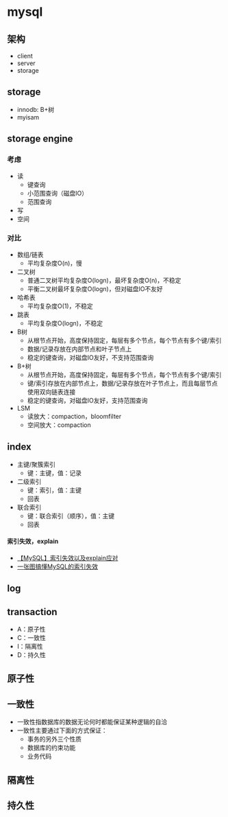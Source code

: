 # mysql

## 架构

- client
- server
- storage

## storage

- innodb: B+树
- myisam

## storage engine

### 考虑

- 读
  - 键查询
  - 小范围查询（磁盘IO）
  - 范围查询
- 写
- 空间

### 对比

- 数组/链表
  - 平均复杂度O(n)，慢
- 二叉树
  - 普通二叉树平均复杂度O(logn)，最坏复杂度O(n)，不稳定
  - 平衡二叉树最坏复杂度O(logn)，但对磁盘IO不友好
- 哈希表
  - 平均复杂度O(1)，不稳定
- 跳表
  - 平均复杂度O(logn)，不稳定
- B树
  - 从根节点开始，高度保持固定，每层有多个节点，每个节点有多个键/索引
  - 数据/记录存放在内部节点和叶子节点上
  - 稳定的键查询，对磁盘IO友好，不支持范围查询
- B+树
  - 从根节点开始，高度保持固定，每层有多个节点，每个节点有多个键/索引
  - 键/索引存放在内部节点上，数据/记录存放在叶子节点上，而且每层节点使用双向链表连接
  - 稳定的键查询，对磁盘IO友好，支持范围查询
- LSM
  - 读放大：compaction，bloomfilter
  - 空间放大：compaction

## index

- 主键/聚簇索引
  - 键：主键，值：记录
- 二级索引
  - 键：索引，值：主键
  - 回表
- 联合索引
  - 键：联合索引（顺序），值：主键
  - 回表

#### 索引失效，explain

- [【MySQL】索引失效以及explain应对](https://blog.csdn.net/tr1912/article/details/81319574)
- [一张图搞懂MySQL的索引失效](https://segmentfault.com/a/1190000021464570)

## log

## transaction

- A：原子性
- C：一致性
- I：隔离性
- D：持久性

## 原子性

## 一致性

- 一致性指数据库的数据无论何时都能保证某种逻辑的自洽
- 一致性主要通过下面的方式保证：
  - 事务的另外三个性质
  - 数据库的约束功能
  - 业务代码

## 隔离性

## 持久性
